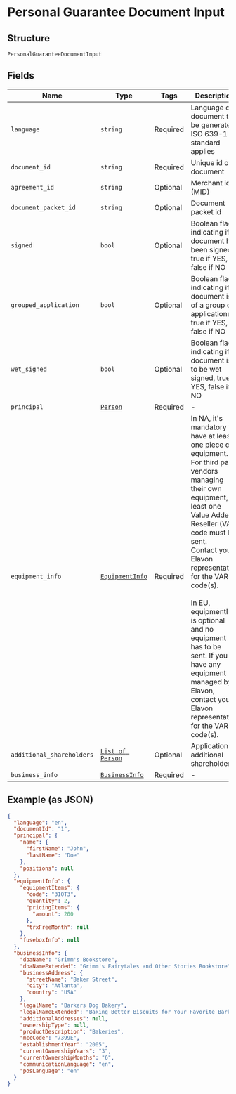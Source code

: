
# Personal Guarantee Document Input

## Structure

`PersonalGuaranteeDocumentInput`

## Fields

| Name | Type | Tags | Description |
|  --- | --- | --- | --- |
| `language` | `string` | Required | Language of document to be generated,  ISO 639-1 standard applies |
| `document_id` | `string` | Required | Unique id of document |
| `agreement_id` | `string` | Optional | Merchant id (MID) |
| `document_packet_id` | `string` | Optional | Document packet id |
| `signed` | `bool` | Optional | Boolean flag indicating if document has been signed, true if  YES, false if NO |
| `grouped_application` | `bool` | Optional | Boolean flag indicating if document is of a group of applications, true if  YES, false if NO |
| `wet_signed` | `bool` | Optional | Boolean flag indicating if document is to be wet signed, true if  YES, false if NO |
| `principal` | [`Person`](../../doc/models/person.md) | Required | - |
| `equipment_info` | [`EquipmentInfo`](../../doc/models/equipment-info.md) | Required | In NA, it's mandatory to have at least one piece of equipment. For third party vendors<br>managing their own equipment, at least one Value Added Reseller (VAR) code must be sent.<br>Contact your Elavon representative for the VAR code(s).<br><br>          In EU, equipmentInfo is optional and no equipment has to be sent. If you have any equipment <br>          managed by Elavon, contact your Elavon representative for the VAR code(s). |
| `additional_shareholders` | [`List of Person`](../../doc/models/person.md) | Optional | Application's additional shareholders |
| `business_info` | [`BusinessInfo`](../../doc/models/business-info.md) | Required | - |

## Example (as JSON)

```json
{
  "language": "en",
  "documentId": "1",
  "principal": {
    "name": {
      "firstName": "John",
      "lastName": "Doe"
    },
    "positions": null
  },
  "equipmentInfo": {
    "equipmentItems": {
      "code": "310T3",
      "quantity": 2,
      "pricingItems": {
        "amount": 200
      },
      "trxFreeMonth": null
    },
    "fuseboxInfo": null
  },
  "businessInfo": {
    "dbaName": "Grimm's Bookstore",
    "dbaNameExtended": "Grimm's Fairytales and Other Stories Bookstore",
    "businessAddress": {
      "streetName": "Baker Street",
      "city": "Atlanta",
      "country": "USA"
    },
    "legalName": "Barkers Dog Bakery",
    "legalNameExtended": "Baking Better Biscuits for Your Favorite Barkers Dog Bakery LLC",
    "additionalAddresses": null,
    "ownershipType": null,
    "productDescription": "Bakeries",
    "mccCode": "7399E",
    "establishmentYear": "2005",
    "currentOwnershipYears": "3",
    "currentOwnershipMonths": "6",
    "communicationLanguage": "en",
    "posLanguage": "en"
  }
}
```

